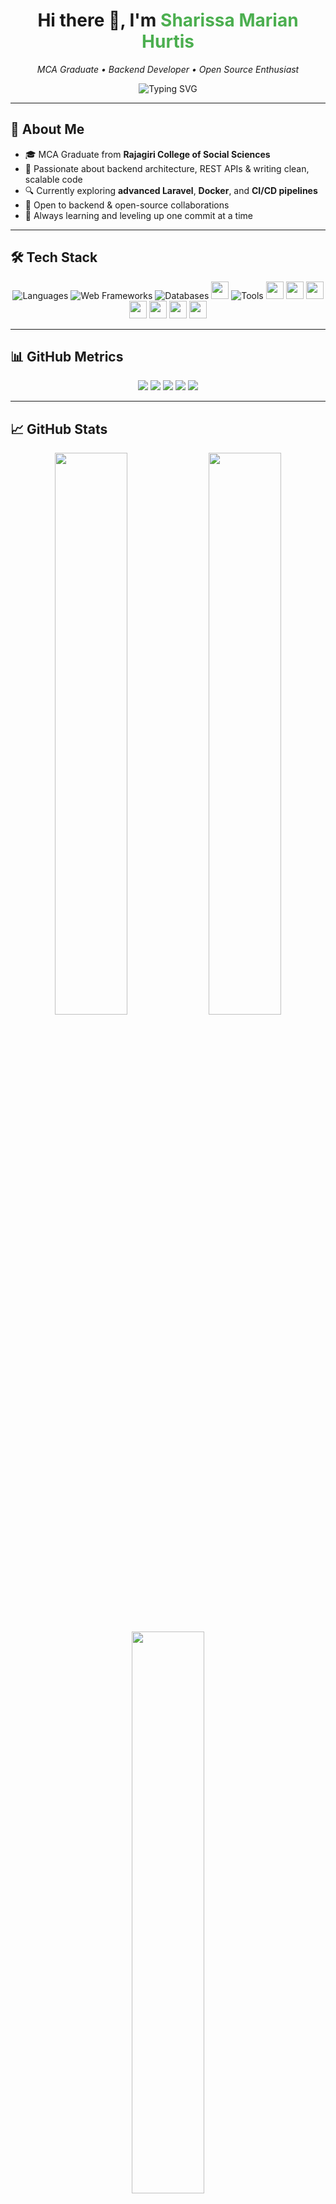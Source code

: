 <h1 align="center">Hi there 👋, I'm <span style="color:#4CAF50;">Sharissa Marian Hurtis</span></h1>
<p align="center"><em>MCA Graduate • Backend Developer • Open Source Enthusiast</em></p>

<p align="center">
  <img src="https://readme-typing-svg.demolab.com?font=Fira+Code&pause=1000&color=4CAF50&center=true&vCenter=true&multiline=true&width=500&height=60&lines=Backend+Developer;Tech+Explorer;Clean+Code+Advocate" alt="Typing SVG" />
</p>

---

## 📌 About Me

- 🎓 MCA Graduate from **Rajagiri College of Social Sciences**  
- 🧩 Passionate about backend architecture, REST APIs & writing clean, scalable code  
- 🔍 Currently exploring **advanced Laravel**, **Docker**, and **CI/CD pipelines**  
- 🤝 Open to backend & open-source collaborations  
- 🌱 Always learning and leveling up one commit at a time  

---

## 🛠️ Tech Stack

<p align="center">
  <!-- Languages -->
  <img src="https://skillicons.dev/icons?i=python,java,c,php,js,ts,bash" alt="Languages" />
  
  <!-- Web Technologies -->
  <img src="https://skillicons.dev/icons?i=html,css,react,bootstrap,laravel,django,nodejs,express" alt="Web Frameworks" />
  
  <!-- Databases -->
  <img src="https://skillicons.dev/icons?i=mysql,mongodb,sqlite" alt="Databases" />
  <img src="https://img.shields.io/badge/MariaDB-003545?style=for-the-badge&logo=mariadb&logoColor=white" height="28" />
  
  <!-- Tools & Platforms -->
  <img src="https://skillicons.dev/icons?i=git,github,vscode,eclipse,postman,linux" alt="Tools" />
  <img src="https://img.shields.io/badge/Swagger-85EA2D?style=for-the-badge&logo=swagger&logoColor=black" height="28"/>
  <img src="https://img.shields.io/badge/Apache%20JMeter-D22128?style=for-the-badge&logo=apachejmeter&logoColor=white" height="28"/>
  <img src="https://img.shields.io/badge/XAMPP-FB7A24?style=for-the-badge&logo=xampp&logoColor=white" height="28"/>
  <img src="https://img.shields.io/badge/Apache-F44336?style=for-the-badge&logo=apache&logoColor=white" height="28"/>
  <img src="https://img.shields.io/badge/Windows-0078D6?style=for-the-badge&logo=windows&logoColor=white" height="28"/>

  <!-- AI / ML -->
  <img src="https://img.shields.io/badge/OpenCV-5C3EE8?style=for-the-badge&logo=opencv&logoColor=white" height="28"/>
  <img src="https://img.shields.io/badge/YOLO-00FFFF?style=for-the-badge&logo=yolo&logoColor=black" height="28"/>
</p>

---

## 📊 GitHub Metrics

<p align="center">
  <img src="https://github-profile-summary-cards.vercel.app/api/cards/profile-details?username=sharissaaa&theme=github_dark" />
  <img src="https://github-profile-summary-cards.vercel.app/api/cards/repos-per-language?username=sharissaaa&theme=github_dark" />
  <img src="https://github-profile-summary-cards.vercel.app/api/cards/most-commit-language?username=sharissaaa&theme=github_dark" />
  <img src="https://github-profile-summary-cards.vercel.app/api/cards/stats?username=sharissaaa&theme=github_dark" />
  <img src="https://github-profile-summary-cards.vercel.app/api/cards/productive-time?username=sharissaaa&theme=github_dark&utcOffset=5.5" />
</p>

---

## 📈 GitHub Stats

<p align="center">
  <img src="https://github-readme-stats.vercel.app/api?username=sharissaaa&theme=github_dark&show_icons=true&hide_title=true" width="48%" />
  <img src="https://github-readme-streak-stats.herokuapp.com/?user=sharissaaa&theme=github_dark" width="48%" />
</p>

<p align="center">
  <img src="https://github-readme-stats.vercel.app/api/top-langs/?username=sharissaaa&layout=compact&theme=github_dark" width="48%" />
</p>

---

## 🏆 GitHub Trophies

<p align="center">
  <img src="https://github-profile-trophy.vercel.app/?username=sharissaaa&theme=onedark&no-frame=true&no-bg=true&margin-w=10" />
</p>

---

## 📬 Contact Me

<p align="center">
  <a href="https://www.linkedin.com/in/sharissa-marian-hurtis-4a7028204/" target="_blank">
    <img src="https://skillicons.dev/icons?i=linkedin" height="30" />
  </a>
</p>
